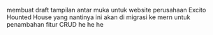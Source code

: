 membuat draft tampilan antar muka untuk website perusahaan Excito Hounted House
yang nantinya ini akan di migrasi ke mern untuk penambahan fitur CRUD he he he
